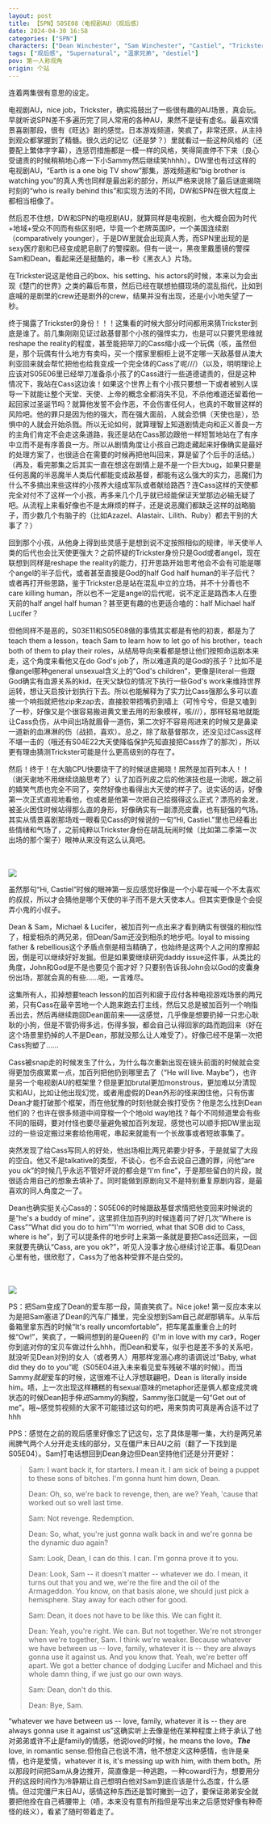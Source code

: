 ```yaml
---
layout: post
title: 【SPN】S05E08（电视剧AU）（观后感）
date: 2024-04-30 16:58
categories: ["SPN"]
characters: ["Dean Winchester", "Sam Winchester", "Castiel", "Trickster", "Gabriel"]
tags: ["观后感", "Supernatural", "温家兄弟", "destiel"]
pov: 第一人称视角
origin: 个站
---
```


连着两集很有意思的设定。

电视剧AU，nice job，Trickster，确实捣鼓出了一些很有趣的AU场景，真会玩。早就听说SPN差不多遍历完了同人常用的各种AU，果然不是徒有虚名。最喜欢情景喜剧那段，很有《旺达》剧的感觉。日本游戏频道，笑疯了，非常还原，从主持到观众都掌握到了精髓。很久远的记忆（还是梦？）里就看过一些这种风格的（还要配上繁体字字幕），连惩罚措施都是一模一样的风格，笑得简直停不下来（良心受谴责的时候稍稍地心疼一下小Sammy然后继续笑hhhh）。DW里也有过这样的电视剧AU，“Earth is a one big TV show”那集，游戏频道和“big brother is watching you”的真人秀也同样是最出彩的部分，所以严格来说除了最后谜底揭晓时刻的“who is really behind this”和实现方法的不同，DW和SPN在很大程度上都相当相像了。

然后忍不住想，DW和SPN的电视剧AU，就算同样是电视剧，也大概会因为时代+地域+受众不同而有些区别吧，毕竟一个老牌英国IP，一个美国连续剧（comparatively younger），于是DW里就会出现真人秀，而SPN里出现的是sexy医疗剧和已经变成肥皂剧了的警探剧。但有一说一，黑夜里戴墨镜的警探Sam和Dean，看起来还是挺酷的，串一秒《黑衣人》片场。

在Trickster说这是他自己的box、his setting、his actors的时候，本来以为会出现《楚门的世界》之类的幕后布景，然后已经在联想拍摄现场的混乱指代，比如到底喊的是剧里的crew还是剧外的crew，结果并没有出现，还是小小地失望了一秒。

终于揭露了Trickster的身份！！！这集看的时候大部分时间都用来猜Trickster到底是谁了。前几集刚刚见证过敌基督那个小孩的强悍实力，也是可以只要凭思维就reshape the reality的程度，甚至能把举刀的Cass缩小成一个玩偶（咳，虽然但是，那个玩偶有什么地方有卖吗，买一个摆家里橱柜上说不定哪一天敌基督从澳大利亚回来就会帮忙把他也给我变成一个完全体的Cass了呢///）（以及，明明理论上应该对S05E06里已经举刀准备杀小孩了的Cass进行一些道德谴责的，但是这种情况下，我站在Cass这边诶！如果这个世界上有个小孩只要想一下或者被别人误导一下就能让整个天堂、天使、上帝的概念全都消失不见，不杀他难道还留着他一起回家过圣诞节吗？就算他发誓不会作恶，不会伤害任何人，也真的不敢冒这样的风险吧。他的罪只是因为他的强大，而在强大面前，人就会恐惧（天使也是），恐惧中的人就会开始杀戮。所以无论如何，就算理智上知道剧情走向和正义善良一方的主角们肯定不会走这条道路，我还是站在Cass那边跟他一样短暂地站在了有序中立而不是有序善良一方。所以从剧情角度让小孩自己跑走藏起来好像确实是最好的处理方案了，也很适合在需要的时候再把他叫回来，算是留了个后手的活结。）（再及，看完那集之后其实一直在想这在剧情上是不是一个巨大bug，如果只要是任何恶魔的半恶魔半人类后代都能变成敌基督，都能有这么强大的实力，恶魔们为什么不多搞出来些这样的小孩养大组成军队或者献给路西？连Cass这样的天使都完全对付不了这样一个小孩，再多来几个几乎就已经能保证天堂那边必输无疑了吧。从流程上来看好像也不是太麻烦的样子，还是说恶魔们都缺乏这样的战略脑子，而少数几个有脑子的（比如Azazel、Alastair、Lilith、Ruby）都去干别的大事了？）

回到那个小孩，从他身上得到些灵感于是想到说不定按照相似的规律，半天使半人类的后代也会比天使更强大？之前怀疑的Trickster身份只是God或者angel，现在联想到同样是reshape the reality的能力，打开思路开始思考他会不会有可能是哪个angel的半子后代，或者甚至直接是God的half God half human的半子后代？或者再打开些思路，鉴于Trickster总是站在混乱中立的立场，并不十分善也不care killing human，所以也不一定是angel的后代呢，说不定正是路西本人在堕天前的half angel half human？甚至更有趣的也更适合嗑的：half Michael half Lucifer？

但他同样不是恶的，S03E11和S05E08做的事情其实都是有他的初衷，都是为了teach them a lesson，teach Sam to learn how to let go of his brother，teach both of them to play their roles，从结局导向来看都是想让他们按照命运剧本来走，这个角度来看他又在do God's job了，所以难道真的是God的孩子？比如不是像angel那种general unsexual含义上的“God's children”，更像是literal一些跟God确实有血源关系的kid，在天父缺位的情况下执行一些God's work来维持世界运转，想让天启按计划执行下去。所以也能解释为了实力比Cass强那么多可以直接一个响指就把他zip来zap去，直接胶带捂嘴扔到墙上（可怜兮兮，但是又嗑到了一秒，好像又是个很容易搬进黄文里去用的形象模样，咳///），那样轻易地就能让Cass负伤，从中间出场就眉骨一道伤，第二次好不容易闯进来的时候又是鼻梁一道新的血淋淋的伤（战损，喜欢）。总之，除了敌基督那次，还没见过Cass这样不堪一击的（哦还有S04E22大天使降临保护先知直接把Cass炸了的那次），所以更有理由猜测Trickster可能是什么更高级别的存在了。

然后！终于！在大脑CPU快要烧干了的时候谜底揭晓！居然是加百列本人！！（谢天谢地不用继续烧脑思考了）认了加百列皮之后的他演技也是一流呢，跟之前的嬉笑气质也完全不同了，突然好像也看得出大天使的样子了。说实话的话，好像第一次正式直视地看他，也或者是他第一次把自己拾掇得这么正式？漂亮的金发，被圣火困住时候站得那么直的身形，好像确实有一副漂亮皮囊，也有挺强的气场。其实从情景喜剧那场戏一眼看见Cass的时候说的一句“Hi, Castiel.”里也已经看出些情绪和气场了，之前纯粹以Trickster身份在胡乱玩闹时候（比如第二季第一次出场的那个案子）眼神从来没有这么认真吧。

<br><br>
![](https://github.com/junesirius/junesirius.github.io/tree/master/assets/images/SPN/S05/2024-04-30-SPN-0508-1.jpg)
<br>

虽然那句“Hi, Castiel”时候的眼神第一反应感觉好像是一个小辈在喊一个不太喜欢的叔叔，所以才会猜他是哪个天使的半子而不是大天使本人。但其实更像是个会捉弄小鬼的小叔子。

Dean & Sam，Michael & Lucifer，被加百列一点出来才看到确实有很强的相似性了，相爱相杀的两兄弟，但Dean/Sam还没到相杀的地步吧。loyal to missing father & rebellious这个矛盾点倒是相当精确了，也始终是这两个人之间的摩擦起因，倒是可以继续好好发掘。但是如果要继续研究daddy issue这件事，从类比的角度，John和God是不是也要见个面才好？只要别告诉我John会以God的皮囊身份出场，那就会真的有些……呃，一言难尽。

这集所有人，扣掉想要teach lesson的加百列和疲于应付各种电视游戏场景的两兄弟，只有Cass在最辛苦地一个人跑来跑去打主线，然后又总是被加百列一个响指丢出去，然后再继续跑回Dean面前来——这感觉，几乎像是想要扔掉一只忠心耿耿的小狗，但是不管扔得多远，伤得多狠，都会自己认得回家的路而跑回来（好在这个场景里扔掉的人不是Dean，那就没那么让人难受了）。好像已经不是第一次把Cass狗塑了……

Cass被snap走的时候发生了什么，为什么每次重新出现在镜头前面的时候就会变得更加伤痕累累一点，加百列把他扔到哪里去了（“He will live. Maybe”），也许是另一个电视剧AU的框架里？但是更加brutal更加monstrous，更加难以分清现实和AU，比如让他出现幻觉，或者用虚假的Dean外形的怪来困住他，只有伤害Dean才能打破那个框架，而在他犹豫的时刻他就会挨打受伤？他是怎么找到Dean他们的？也许在很多频道中间穿梭一个个地old way地找？每个不同频道里会有些不同的阻碍，要对付怪也要尽量避免被加百列发现，感觉也可以顺手把DW里出现过的一些设定搬过来套给他用呢，串起来就能有一个长故事或者短故事集了。

突然发现了给Cass写同人的好处，他出场相比两兄弟要少好多，于是就留了大段的空白。他又不是talkative的类型，不谈心，也不会去说自己遭的罪，问他“are you ok”的时候几乎永远不管好坏说的都会是“I'm fine”，于是那些留白的片段，就很适合用自己的想象去填补了。同时能做到原剧向又不是特别重复原剧内容，是最喜欢的同人角度之一了。

Dean也确实挺关心Cass的：S05E06的时候跟敌基督求情把他变回来时候说的是“he's a buddy of mine”，这里抓住加百列的时候连着问了好几次“Where is Cass”“What did you do to him”“I'm worried, what that SOB did to Cass, where is he”，到了可以提条件的地步时上来第一条就是要把Cass还回来，一回来就要先确认“Cass, are you ok?”，听见人没事才放心继续讨论正事。看见Dean心里有他，很欣慰了，Cass为了他各种受罪不是白受的。

<br><br>
![](https://github.com/junesirius/junesirius.github.io/tree/master/assets/images/SPN/S05/2024-04-30-SPN-0508-2.jpg)
<br>

PS：把Sam变成了Dean的爱车那一段，简直笑疯了。Nice joke! 第一反应本来以为是把Sam塞进了Dean的汽车广播里，完全没想到Sam自己*就是*那辆车。从车后备箱里拿东西的时候“It's really uncomfortable”，把车尾盖重重合上的时候“Ow!”，笑疯了，一瞬间想到的是Queen的《I'm in love with my car》，Roger你到底对你的宝贝车做过什么hhh，而Dean和爱车，似乎也是差不多的关系吧，就没听见Dean对别的女人（或者男人）用那样宠溺心疼的语调说过“Baby, what did they do to you”呢（S05E04进入未来看见爱车残破不堪的时候）。而当Sammy*就是*爱车的时候，这很难不让人浮想联翩吧，Dean is literally inside him。啧，上一次出现这样糟糕的有sexual意味的metaphor还是俩人都变成灵魂状态的时候Dean把手伸*进*Sammy的胸膛，Sammy张口就是一句“Get out of me”。哦\~感觉剪视频的大家不可能错过这句的吧，用来剪肉可真是再合适不过了hhh

PPS：感觉在之前的观后感里好像忘了记这句，忘了具体是哪一集，大约是两兄弟闹脾气两个人分开走支线的部分，又在僵尸末日AU之前（翻了一下找到是S05E04）。Sam打电话想回到Dean身边但Dean坚持他们还是分开更好：

> Sam: I want back it, for starters. I mean it. I am sick of being a puppet to these sons of bitches. I'm gonna hunt him down, Dean.
>
> Dean: Oh, so, we're back to revenge, then, are we? Yeah, 'cause that worked out so well last time.
>
> Sam: Not revenge. Redemption.
>
> Dean: So, what, you're just gonna walk back in and we're gonna be the dynamic duo again?
>
> Sam: Look, Dean, I can do this. I can. I'm gonna prove it to you.
>
> Dean: Look, Sam -- it doesn't matter -- whatever we do. I mean, it turns out that you and we, we're the fire and the oil of the Armageddon. You know, on that basis alone, we should just pick a hemisphere. Stay away for each other for good.
>
> Sam: Dean, it does not have to be like this. We can fight it.
>
> Dean: Yeah, you're right. We can. But not together. We're not stronger when we're together, Sam. I think we're weaker. Because whatever we have between us -- love, family, whatever it is -- they are always gonna use it against us. And you know that. Yeah, we're better off apart. We got a better chance of dodging Lucifer and Michael and this whole damn thing, if we just go our own ways.
>
> Sam: Dean, don't do this.
>
> Dean: Bye, Sam.

“whatever we have between us -- love, family, whatever it is -- they are always gonna use it against us”这确实听上去像是他在某种程度上终于承认了他对弟弟或许不止是family的情感，他说love的时候，he means the love。***The*** love, in romantic sense.但他自己也说不清，他不想定义这种感情，也许是亲情，也许是爱情，whatever it is, it's messing up with him, with them both。所以那段时间把Sam从身边推开，简直像是一种逃跑，一种coward行为，想要用分开的这段时间作为冷静期让自己想明白他对Sam到底应该是什么态度，什么感情。但过完僵尸末日AU，感情这种东西还是暂时撇到一边了，要保证弟弟安全就要把他拴在自己裤腰带上（啧，本来没有意有所指但是写出来之后感觉好像有种奇怪的歧义），看紧了随时带着走了。
